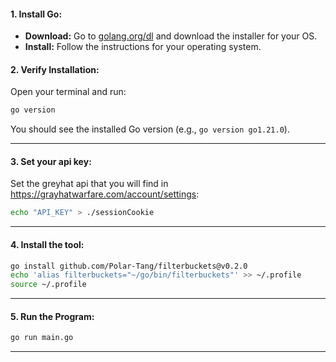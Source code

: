 #### **1. Install Go:**
   - **Download:** Go to [golang.org/dl](https://golang.org/dl/) and download the installer for your OS.
   - **Install:** Follow the instructions for your operating system.

#### **2. Verify Installation:**
   Open your terminal and run:
   ```bash
   go version
   ```
   You should see the installed Go version (e.g., `go version go1.21.0`).

---

#### **3. Set your api key:**
   Set the greyhat api that you will find in https://grayhatwarfare.com/account/settings:
   ```bash
   echo "API_KEY" > ./sessionCookie
   ```

---

#### **4. Install the tool:**

   ```sh
   go install github.com/Polar-Tang/filterbuckets@v0.2.0
   echo 'alias filterbuckets="~/go/bin/filterbuckets"' >> ~/.profile
   source ~/.profile
   ```
 
---

#### **5. Run the Program:**
   ```bash
   go run main.go
   ```

---
